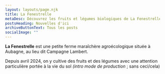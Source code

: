 ```yaml
---
layout: layouts/page.njk
title: La Fenestrelle
metaDesc: Découvrez les fruits et légumes biologiques de La Fenestrelle. Vente directe à la ferme et en circuits courts.
postsHeading: Nouvelles d'ici
archiveButtonText: Tous les posts
socialImage: ""
---
```

**La Fenestrelle** est une petite ferme maraîchère agroécologique située à Aubagne, au lieu dit Campagne Lambert.

Depuis avril 2024, on y cultive des fruits et des légumes avec une attention particulière portée à la vie du sol *(intro mode de production* ; sans ceci/cela)